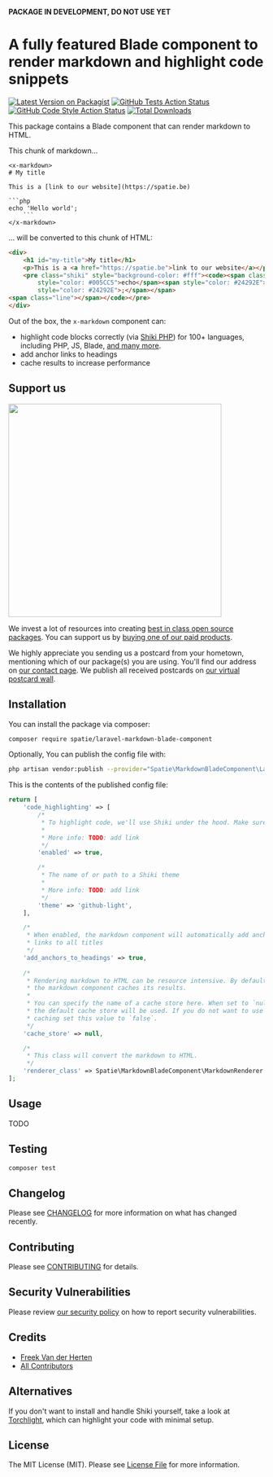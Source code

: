 **PACKAGE IN DEVELOPMENT, DO NOT USE YET**

# A fully featured Blade component to render markdown and highlight code snippets

[![Latest Version on Packagist](https://img.shields.io/packagist/v/spatie/laravel-markdown-blade-component.svg?style=flat-square)](https://packagist.org/packages/spatie/laravel-markdown-blade-component)
[![GitHub Tests Action Status](https://img.shields.io/github/workflow/status/spatie/laravel-markdown-blade-component/run-tests?label=tests)](https://github.com/spatie/laravel-markdown-blade-component/actions?query=workflow%3Arun-tests+branch%3Amain)
[![GitHub Code Style Action Status](https://img.shields.io/github/workflow/status/spatie/laravel-markdown-blade-component/Check%20&%20fix%20styling?label=code%20style)](https://github.com/spatie/laravel-markdown-blade-component/actions?query=workflow%3A"Check+%26+fix+styling"+branch%3Amain)
[![Total Downloads](https://img.shields.io/packagist/dt/spatie/laravel-markdown-blade-component.svg?style=flat-square)](https://packagist.org/packages/spatie/laravel-markdown-blade-component)

This package contains a Blade component that can render markdown to HTML. 

This chunk of markdown...

```blade
<x-markdown>
# My title

This is a [link to our website](https://spatie.be)

```php
echo 'Hello world';
    ```
</x-markdown>
```

... will be converted to this chunk of HTML:

```html
<div>
    <h1 id="my-title">My title</h1>
    <p>This is a <a href="https://spatie.be">link to our website</a></p>
    <pre class="shiki" style="background-color: #fff"><code><span class="line"><span
        style="color: #005CC5">echo</span><span style="color: #24292E"> </span><span style="color: #032F62">&#39;Hello world&#39;</span><span
        style="color: #24292E">;</span></span>
<span class="line"></span></code></pre>
</div>
```

Out of the box, the `x-markdown` component can:

- highlight code blocks correctly (via [Shiki PHP](https://github.com/spatie/shiki-php)) for 100+ languages, including PHP, JS, Blade, [and many more](https://github.com/shikijs/shiki/blob/master/docs/languages.md).
- add anchor links to headings
- cache results to increase performance

## Support us

[<img src="https://github-ads.s3.eu-central-1.amazonaws.com/laravel-markdown-blade-component.jpg?t=1" width="419px" />](https://spatie.be/github-ad-click/laravel-markdown-blade-component)

We invest a lot of resources into creating [best in class open source packages](https://spatie.be/open-source). You can support us by [buying one of our paid products](https://spatie.be/open-source/support-us).

We highly appreciate you sending us a postcard from your hometown, mentioning which of our package(s) you are using. You'll find our address on [our contact page](https://spatie.be/about-us). We publish all received postcards on [our virtual postcard wall](https://spatie.be/open-source/postcards).

## Installation

You can install the package via composer:

```bash
composer require spatie/laravel-markdown-blade-component
```

Optionally, You can publish the config file with:
```bash
php artisan vendor:publish --provider="Spatie\MarkdownBladeComponent\LaravelMarkdownBladeComponentServiceProvider" --tag="markdown-blade-component-config"
```

This is the contents of the published config file:

```php
return [
    'code_highlighting' => [
        /*
         * To highlight code, we'll use Shiki under the hood. Make sure it's installed.
         *
         * More info: TODO: add link
         */
        'enabled' => true,

        /*
         * The name of or path to a Shiki theme
         *
         * More info: TODO: add link
         */
        'theme' => 'github-light',
    ],

    /*
     * When enabled, the markdown component will automatically add anchor
     * links to all titles
     */
    'add_anchors_to_headings' => true,
    
    /*
     * Rendering markdown to HTML can be resource intensive. By default
     * the markdown component caches its results.
     *
     * You can specify the name of a cache store here. When set to `null`
     * the default cache store will be used. If you do not want to use
     * caching set this value to `false`.
     */
    'cache_store' => null,

    /*
     * This class will convert the markdown to HTML.
     */
    'renderer_class' => Spatie\MarkdownBladeComponent\MarkdownRenderer::class,
];
```

## Usage

TODO

## Testing

```bash
composer test
```

## Changelog

Please see [CHANGELOG](CHANGELOG.md) for more information on what has changed recently.

## Contributing

Please see [CONTRIBUTING](.github/CONTRIBUTING.md) for details.

## Security Vulnerabilities

Please review [our security policy](../../security/policy) on how to report security vulnerabilities.

## Credits

- [Freek Van der Herten](https://github.com/freekmurze)
- [All Contributors](../../contributors)

## Alternatives

If you don't want to install and handle Shiki yourself, take a look at [Torchlight](https://torchlight.dev), which can highlight your code with minimal setup.

## License

The MIT License (MIT). Please see [License File](LICENSE.md) for more information.
